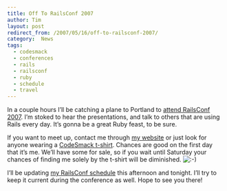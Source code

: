```yaml
---
title: Off To RailsConf 2007
author: Tim
layout: post
redirect_from: /2007/05/16/off-to-railsconf-2007/
category:  News
tags:
  - codesmack
  - conferences
  - rails
  - railsconf
  - ruby
  - schedule
  - travel
---
```

In a couple hours I&#8217;ll be catching a plane to Portland to [attend RailsConf 2007][1]. I&#8217;m stoked to hear the presentations, and talk to others that are using Rails every day. It&#8217;s gonna be a great Ruby feast, to be sure.

If you want to meet up, contact me through [my website][2] or just look for anyone wearing a [CodeSmack t-shirt][3]. Chances are good on the first day that it&#8217;s me. We&#8217;ll have some for sale, so if you wait until Saturday your chances of finding me solely by the t-shirt will be diminished. <img src="http://timshadel.com/wp-includes/images/smilies/icon_smile.gif" alt=":-)" class="wp-smiley" />

I&#8217;ll be updating [my RailsConf schedule][4] this afternoon and tonight. I&#8217;ll try to keep it current during the conference as well. Hope to see you there!

 [1]: http://timshadel.com/2007/02/02/im-in/
 [2]: http://timshadel.com/
 [3]: http://codesmack.com
 [4]: http://myconfplan.com/users/timshadel/conferences/RailsConf2007
